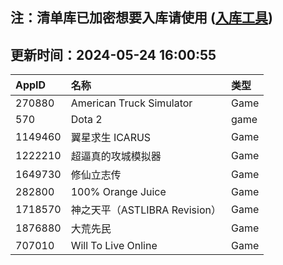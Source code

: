 ## 注：清单库已加密想要入库请使用 ([入库工具](https://github.com/BlankTMing/ManifestAutoUpdate/releases))

## 更新时间：2024-05-24 16:00:55
| AppID | 名称 | 类型  |
| :-------------------- | :----------------------------- | :----------- |
| 270880 | American Truck Simulator| Game |
| 570 | Dota 2| game |
| 1149460 | 翼星求生 ICARUS| Game |
| 1222210 | 超逼真的攻城模拟器| Game |
| 1649730 | 修仙立志传| Game |
| 282800 | 100% Orange Juice| Game |
| 1718570 | 神之天平（ASTLIBRA Revision）| Game |
| 1876880 | 大荒先民| Game |
| 707010 | Will To Live Online| Game |
